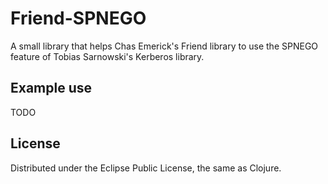 # Friend-SPNEGO

A small library that helps Chas Emerick's Friend library to use the SPNEGO feature of Tobias Sarnowski's Kerberos library.

## Example use

TODO

## License

Distributed under the Eclipse Public License, the same as Clojure.
